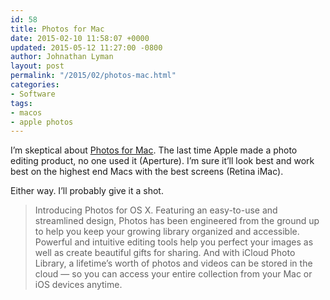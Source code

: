```yaml
---
id: 58
title: Photos for Mac
date: 2015-02-10 11:58:07 +0000
updated: 2015-05-12 11:27:00 -0800
author: Johnathan Lyman
layout: post
permalink: "/2015/02/photos-mac.html"
categories:
- Software
tags:
- macos
- apple photos
---
```

I’m skeptical about [Photos for Mac][1]. The last time Apple made a photo editing product, no one used it (Aperture). I’m sure it’ll look best and work best on the highest end Macs with the best screens (Retina iMac).

Either way. I’ll probably give it a shot.

> Introducing Photos for OS X. Featuring an easy-to-use and streamlined design, Photos has been engineered from the ground up to help you keep your growing library organized and accessible. Powerful and intuitive editing tools help you perfect your images as well as create beautiful gifts for sharing. And with iCloud Photo Library, a lifetime’s worth of photos and videos can be stored in the cloud — so you can access your entire collection from your Mac or iOS devices anytime.

[1]: http://www.apple.com/macos/photos